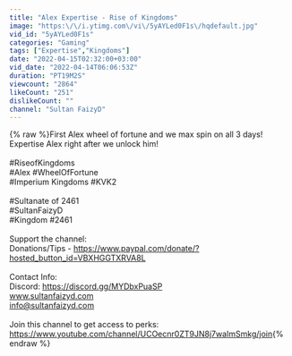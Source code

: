 ```yaml
---
title: "Alex Expertise - Rise of Kingdoms"
image: "https:\/\/i.ytimg.com\/vi\/5yAYLed0F1s\/hqdefault.jpg"
vid_id: "5yAYLed0F1s"
categories: "Gaming"
tags: ["Expertise","Kingdoms"]
date: "2022-04-15T02:32:00+03:00"
vid_date: "2022-04-14T06:06:53Z"
duration: "PT19M2S"
viewcount: "2864"
likeCount: "251"
dislikeCount: ""
channel: "Sultan FaizyD"
---
```

{% raw %}First Alex wheel of fortune and we max spin on all 3 days!<br />Expertise Alex right after we unlock him!  <br /><br />#RiseofKingdoms<br />#Alex #WheelOfFortune<br />#Imperium Kingdoms #KVK2<br /><br />#Sultanate of 2461<br />#SultanFaizyD<br />#Kingdom #2461<br /><br />Support the channel: <br />Donations/Tips - <a rel="nofollow" target="blank" href="https://www.paypal.com/donate/?hosted_button_id=VBXHGGTXRVA8L">https://www.paypal.com/donate/?hosted_button_id=VBXHGGTXRVA8L</a><br /><br />Contact Info: <br />Discord: <a rel="nofollow" target="blank" href="https://discord.gg/MYDbxPuaSP">https://discord.gg/MYDbxPuaSP</a><br />www.sultanfaizyd.com<br />info@sultanfaizyd.com<br /><br />Join this channel to get access to perks:<br /><a rel="nofollow" target="blank" href="https://www.youtube.com/channel/UCOecnr0ZT9JN8j7waImSmkg/join">https://www.youtube.com/channel/UCOecnr0ZT9JN8j7waImSmkg/join</a>{% endraw %}
